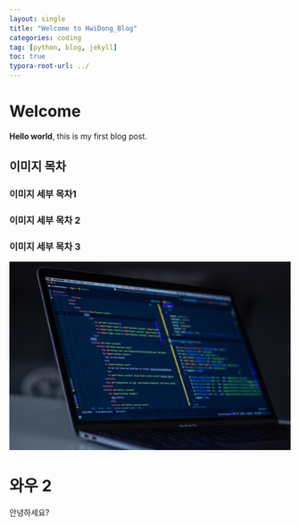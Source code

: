 ```yaml
---
layout: single
title: "Welcome to HwiDong_Blog"
categories: coding
tag: [python, blog, jekyll]
toc: true
typora-root-url: ../
---
```


# Welcome

**Hello world**, this is my first blog post.



## 이미지 목차

### 이미지 세부 목차1

### 이미지 세부 목차 2

### 이미지 세부 목차 3







![coding](/images/2023-03-26-first/coding-1679819718785-7.jpg)

# 와우 2

안녕하세요?
